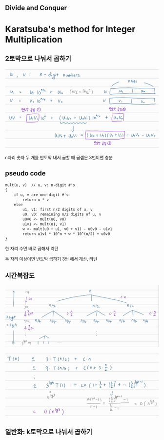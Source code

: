 ## Divide and Conquer

# Karatsuba's method for Integer Multiplication



## 2토막으로 나눠서 곱하기

![image-20230425234413713](image/image-20230425234413713.png)

n자리 숫자 두 개를 반토막 내서 곱할 때 곱셈은 3번이면 충분





## pseudo code

```
mult(u, v)	// u, v: n-digit #'s
{
	if u, v are one-digit #'s
		return u * v
	else
		u1, v1: first n/2 digits of u, v
		u0, v0: remaining n/2 digits of u, v
		u0v0 <- mult(u0, v0)
		u1v1 <- mult(u1, v1)
		w <- mult(u0 + u1, v0 + v1) - u0v0 - u1v1
		return u1v1 * 10^n + w * 10^(n/2) + u0v0	
}
```

한 자리 수면 바로 곱해서 리턴

두 자리 이상이면 반토막 곱하기 3번 해서 계산, 리턴





## 시간복잡도

![image-20230426001926059](image/image-20230426001926059.png)

![image-20230426001934531](image/image-20230426001934531.png)







## 일반화: k토막으로 나눠서 곱하기

